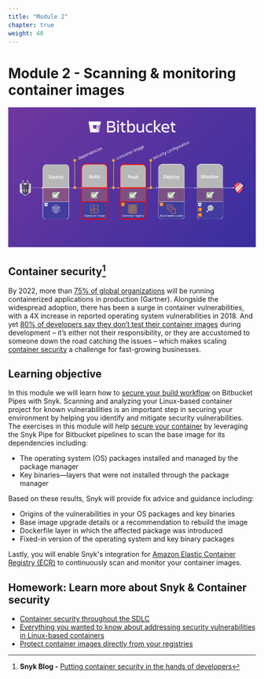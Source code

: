 ```yaml
---
title: "Module 2"
chapter: true
weight: 40
---
```


# Module 2 - Scanning & monitoring container images

![Snyk Bitbucket Flow](../images/snyk-bitbucket-flow-module-02.png)

## Container security[^1]

By 2022, more than [75% of global organizations](https://snyk.io/blog/putting-container-security-in-the-hands-of-developers/) 
will be running containerized applications in production (Gartner). Alongside the widespread adoption, there has been a 
surge in container vulnerabilities, with a 4X increase in reported operating system vulnerabilities in 2018. And yet 
[80% of developers say they don’t test their container images](https://snyk.io/blog/shifting-docker-security-left/) 
during development – it’s either not their responsibility, or they are accustomed to someone down the road catching the 
issues – which makes scaling [container security](https://snyk.io/container-security/) a challenge for fast-growing businesses.

## Learning objective

In this module we will learn how to [secure your build workflow](https://snyk.io/blog/secure-your-build-workflow-on-bitbucket-pipes-with-snyk/) 
on Bitbucket Pipes with Snyk. Scanning and analyzing your Linux-based container project for known vulnerabilities is an 
important step in securing your environment by helping you identify and mitigate security vulnerabilities. The exercises in 
this module will help [secure your container](https://support.snyk.io/hc/en-us/articles/360003946897-Container-security-overview)
by leveraging the Snyk Pipe for Bitbucket pipelines to scan the base image for its dependencies including:

- The operating system (OS) packages installed and managed by the package manager
- Key binaries—layers that were not installed through the package manager

Based on these results, Snyk will provide fix advice and guidance including:

- Origins of the vulnerabilities in your OS packages and key binaries
- Base image upgrade details or a recommendation to rebuild the image
- Dockerfile layer in which the affected package was introduced
- Fixed-in version of the operating system and key binary packages

Lastly, you will enable Snyk's integration for [Amazon Elastic Container Registry (ECR)](https://support.snyk.io/hc/en-us/articles/360003916078-Configure-integration-for-Amazon-Elastic-Container-Registry-ECR-)
to continuously scan and monitor your container images.

## Homework: Learn more about Snyk  & Container security

- [Container security throughout the SDLC](https://snyk.io/blog/container-security-throughout-the-sdlc/)
- [Everything you wanted to know about addressing security vulnerabilities in Linux-based containers](https://snyk.io/blog/everything-you-wanted-to-know-about-addressing-security-vulnerabilities-in-linux-based-containers/)
- [Protect container images directly from your registries](https://snyk.io/blog/protect-docker-images-directly-from-your-container-registries/)

[^1]: **Snyk Blog -** [Putting container security in the hands of developers](https://snyk.io/blog/putting-container-security-in-the-hands-of-developers)
